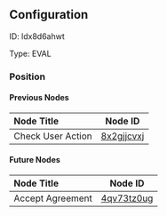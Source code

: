 # <nil>
## Configuration
ID:  ldx8d6ahwt

Type: EVAL 








### Position

#### Previous Nodes
| Node Title | Node ID |
| :------------- | ------------ |
| Check User Action | [8x2gjjcvxj](./8x2gjjcvxj.md) | 
 
 #### Future Nodes
| Node Title | Node ID |
| :------------- | ------------ |
| Accept Agreement |[4qv73tz0ug](./4qv73tz0ug.md) | 